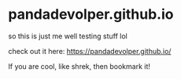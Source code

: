 # pandadevolper.github.io
so this is just me well testing stuff lol

check out it here: https://pandadevolper.github.io/

If you are cool, like shrek, then bookmark it!
